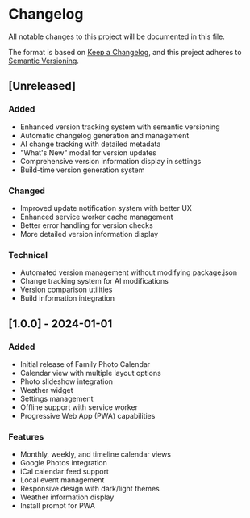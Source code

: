 
# Changelog

All notable changes to this project will be documented in this file.

The format is based on [Keep a Changelog](https://keepachangelog.com/en/1.0.0/),
and this project adheres to [Semantic Versioning](https://semver.org/spec/v2.0.0.html).

## [Unreleased]

### Added
- Enhanced version tracking system with semantic versioning
- Automatic changelog generation and management
- AI change tracking with detailed metadata
- "What's New" modal for version updates
- Comprehensive version information display in settings
- Build-time version generation system

### Changed
- Improved update notification system with better UX
- Enhanced service worker cache management
- Better error handling for version checks
- More detailed version information display

### Technical
- Automated version management without modifying package.json
- Change tracking system for AI modifications
- Version comparison utilities
- Build information integration

## [1.0.0] - 2024-01-01

### Added
- Initial release of Family Photo Calendar
- Calendar view with multiple layout options
- Photo slideshow integration
- Weather widget
- Settings management
- Offline support with service worker
- Progressive Web App (PWA) capabilities

### Features
- Monthly, weekly, and timeline calendar views
- Google Photos integration
- iCal calendar feed support
- Local event management
- Responsive design with dark/light themes
- Weather information display
- Install prompt for PWA
